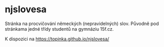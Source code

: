 # njslovesa
Stránka na procvičování německých (nepravidelných) slov. Původně pod stránkama jedné třídy studentů na gymnáziu 15f.cz.

K dispozici na https://topinka.github.io/njslovesa/
